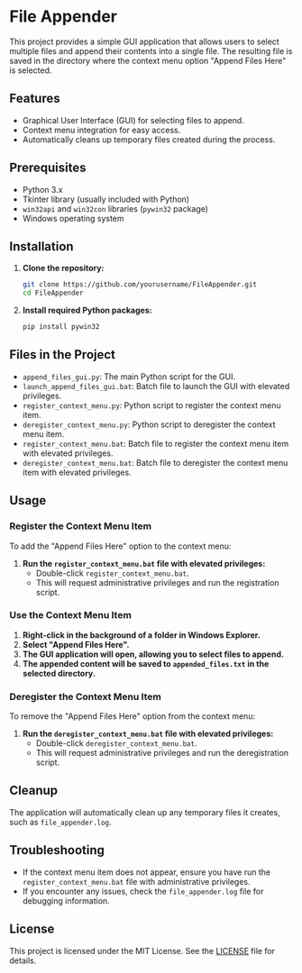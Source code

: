 # File Appender

This project provides a simple GUI application that allows users to select multiple files and append their contents into a single file. The resulting file is saved in the directory where the context menu option "Append Files Here" is selected.

## Features

- Graphical User Interface (GUI) for selecting files to append.
- Context menu integration for easy access.
- Automatically cleans up temporary files created during the process.

## Prerequisites

- Python 3.x
- Tkinter library (usually included with Python)
- `win32api` and `win32con` libraries (`pywin32` package)
- Windows operating system

## Installation

1. **Clone the repository:**
    ```sh
    git clone https://github.com/yourusername/FileAppender.git
    cd FileAppender
    ```

2. **Install required Python packages:**
    ```sh
    pip install pywin32
    ```

## Files in the Project

- `append_files_gui.py`: The main Python script for the GUI.
- `launch_append_files_gui.bat`: Batch file to launch the GUI with elevated privileges.
- `register_context_menu.py`: Python script to register the context menu item.
- `deregister_context_menu.py`: Python script to deregister the context menu item.
- `register_context_menu.bat`: Batch file to register the context menu item with elevated privileges.
- `deregister_context_menu.bat`: Batch file to deregister the context menu item with elevated privileges.

## Usage

### Register the Context Menu Item

To add the "Append Files Here" option to the context menu:

1. **Run the `register_context_menu.bat` file with elevated privileges:**
    - Double-click `register_context_menu.bat`.
    - This will request administrative privileges and run the registration script.

### Use the Context Menu Item

1. **Right-click in the background of a folder in Windows Explorer.**
2. **Select "Append Files Here".**
3. **The GUI application will open, allowing you to select files to append.**
4. **The appended content will be saved to `appended_files.txt` in the selected directory.**

### Deregister the Context Menu Item

To remove the "Append Files Here" option from the context menu:

1. **Run the `deregister_context_menu.bat` file with elevated privileges:**
    - Double-click `deregister_context_menu.bat`.
    - This will request administrative privileges and run the deregistration script.

## Cleanup

The application will automatically clean up any temporary files it creates, such as `file_appender.log`.

## Troubleshooting

- If the context menu item does not appear, ensure you have run the `register_context_menu.bat` file with administrative privileges.
- If you encounter any issues, check the `file_appender.log` file for debugging information.

## License

This project is licensed under the MIT License. See the [LICENSE](LICENSE) file for details.
